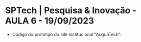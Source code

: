 # SPTech | Pesquisa & Inovação - AULA 6 - 19/09/2023
- Código do protótipo do site institucional "AcquaTech".
